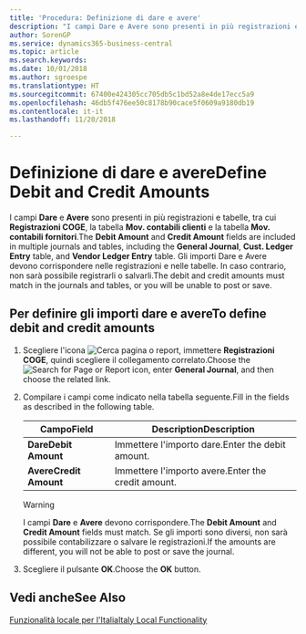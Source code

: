 ```yaml
---
title: 'Procedura: Definizione di dare e avere'
description: "I campi Dare e Avere sono presenti in più registrazioni e tabelle nella versione italiana di Business Central."
author: SorenGP
ms.service: dynamics365-business-central
ms.topic: article
ms.search.keywords: 
ms.date: 10/01/2018
ms.author: sgroespe
ms.translationtype: HT
ms.sourcegitcommit: 67400e424305cc705db5c1bd52a8e4de17ecc5a9
ms.openlocfilehash: 46db5f476ee50c8178b90cace5f0609a9180db19
ms.contentlocale: it-it
ms.lasthandoff: 11/20/2018

---
```

# <a name="define-debit-and-credit-amounts"></a><span data-ttu-id="e41b8-103">Definizione di dare e avere</span><span class="sxs-lookup"><span data-stu-id="e41b8-103">Define Debit and Credit Amounts</span></span>
<span data-ttu-id="e41b8-104">I campi **Dare** e **Avere** sono presenti in più registrazioni e tabelle, tra cui **Registrazioni COGE**, la tabella **Mov. contabili clienti** e la tabella **Mov. contabili fornitori**.</span><span class="sxs-lookup"><span data-stu-id="e41b8-104">The **Debit Amount** and **Credit Amount** fields are included in multiple journals and tables, including the **General Journal**, **Cust. Ledger Entry** table, and **Vendor Ledger Entry** table.</span></span> <span data-ttu-id="e41b8-105">Gli importi Dare e Avere devono corrispondere nelle registrazioni e nelle tabelle. In caso contrario, non sarà possibile registrarli o salvarli.</span><span class="sxs-lookup"><span data-stu-id="e41b8-105">The debit and credit amounts must match in the journals and tables, or you will be unable to post or save.</span></span>  

## <a name="to-define-debit-and-credit-amounts"></a><span data-ttu-id="e41b8-106">Per definire gli importi dare e avere</span><span class="sxs-lookup"><span data-stu-id="e41b8-106">To define debit and credit amounts</span></span>  

1.  <span data-ttu-id="e41b8-107">Scegliere l'icona ![Cerca pagina o report](../../media/ui-search/search_small.png "Cerca pagina o report"), immettere **Registrazioni COGE**, quindi scegliere il collegamento correlato.</span><span class="sxs-lookup"><span data-stu-id="e41b8-107">Choose the ![Search for Page or Report](../../media/ui-search/search_small.png "Search for Page or Report icon") icon, enter **General Journal**, and then choose the related link.</span></span>  
2.  <span data-ttu-id="e41b8-108">Compilare i campi come indicato nella tabella seguente.</span><span class="sxs-lookup"><span data-stu-id="e41b8-108">Fill in the fields as described in the following table.</span></span>  

    |<span data-ttu-id="e41b8-109">Campo</span><span class="sxs-lookup"><span data-stu-id="e41b8-109">Field</span></span>|<span data-ttu-id="e41b8-110">Description</span><span class="sxs-lookup"><span data-stu-id="e41b8-110">Description</span></span>|  
    |---------------------------------|---------------------------------------|  
    |<span data-ttu-id="e41b8-111">**Dare**</span><span class="sxs-lookup"><span data-stu-id="e41b8-111">**Debit Amount**</span></span>|<span data-ttu-id="e41b8-112">Immettere l'importo dare.</span><span class="sxs-lookup"><span data-stu-id="e41b8-112">Enter the debit amount.</span></span>|  
    |<span data-ttu-id="e41b8-113">**Avere**</span><span class="sxs-lookup"><span data-stu-id="e41b8-113">**Credit Amount**</span></span>|<span data-ttu-id="e41b8-114">Immettere l'importo avere.</span><span class="sxs-lookup"><span data-stu-id="e41b8-114">Enter the credit amount.</span></span>|  

    > [!WARNING]  
    >  <span data-ttu-id="e41b8-115">I campi **Dare** e **Avere** devono corrispondere.</span><span class="sxs-lookup"><span data-stu-id="e41b8-115">The **Debit Amount** and **Credit Amount** fields must match.</span></span> <span data-ttu-id="e41b8-116">Se gli importi sono diversi, non sarà possibile contabilizzare o salvare le registrazioni.</span><span class="sxs-lookup"><span data-stu-id="e41b8-116">If the amounts are different, you will not be able to post or save the journal.</span></span>  

3.  <span data-ttu-id="e41b8-117">Scegliere il pulsante **OK**.</span><span class="sxs-lookup"><span data-stu-id="e41b8-117">Choose the **OK** button.</span></span>  

## <a name="see-also"></a><span data-ttu-id="e41b8-118">Vedi anche</span><span class="sxs-lookup"><span data-stu-id="e41b8-118">See Also</span></span>  
[<span data-ttu-id="e41b8-119">Funzionalità locale per l'Italia</span><span class="sxs-lookup"><span data-stu-id="e41b8-119">Italy Local Functionality</span></span>](italy-local-functionality.md)   

